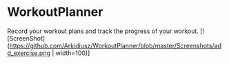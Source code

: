 # WorkoutPlanner
Record your workout plans and track the progress of your workout.
[![ScreenShot](https://github.com/Arkidiusz/WorkoutPlanner/blob/master/Screenshots/add_exercise.png | width=100)]
